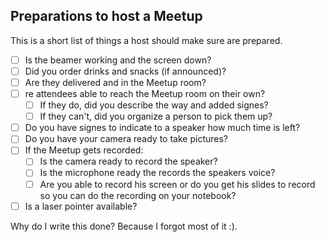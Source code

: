 ## Preparations to host a Meetup
This is a short list of things a host should make sure are prepared.

 - [ ] Is the beamer working and the screen down?
 - [ ] Did you order drinks and snacks (if announced)?
 - [ ] Are they delivered and in the Meetup room?
 - [ ] re attendees able to reach the Meetup room on their own?
   - [ ] If they do, did you describe the way and added signes?
   - [ ] If they can't, did you organize a person to pick them up?
 - [ ] Do you have signes to indicate to a speaker how much time is left?
 - [ ] Do you have your camera ready to take pictures?
 - [ ] If the Meetup gets recorded:
   - [ ] Is the camera ready to record the speaker?
   - [ ] Is the microphone ready the records the speakers voice?
   - [ ] Are you able to record his screen or do you get his slides to record so you can do the recording on your notebook?
 - [ ] Is a laser pointer available?

Why do I write this done? Because I forgot most of it :).
